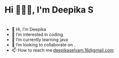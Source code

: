 <!---
deepikaaselvam/deepikaaselvam is a ✨ special ✨ repository because its `README.md` (this file) appears on your GitHub profile.
You can click the Preview link to take a look at your changes.
--->
<h1 align="left">Hi 🙋🏼‍♀️, I'm Deepika S</h1>
<h1 align="left"></h1>



- 👋 Hi, I’m Deepika 
- 👀 I’m interested in coding
- 🌱 I’m currently learning java
- 💞️ I’m looking to collaborate on .
- 📫 How to reach me deepikaselvam.16@gmail.com



